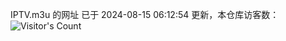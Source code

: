 IPTV.m3u 的网址 已于 2024-08-15 06:12:54 更新，本仓库访客数：![Visitor's Count](https://profile-counter.glitch.me/hero1898_tv/count.svg)
